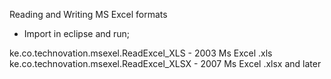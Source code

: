 Reading and Writing MS Excel formats

- Import in eclipse and run;

ke.co.technovation.msexel.ReadExcel_XLS -  2003 Ms Excel .xls
ke.co.technovation.msexel.ReadExcel_XLSX - 2007 Ms Excel .xlsx and later
